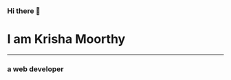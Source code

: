 ### Hi there 👋
# I am Krisha Moorthy
-----
### a web developer

<!--
**KrishnaMoorthy12/KrishnaMoorthy12** is a ✨ _special_ ✨ repository because its `README.md` (this file) appears on your GitHub profile.

Here are some ideas to get you started:

- 🔭 I’m currently working on ...
- 🌱 I’m currently learning ... React JS
- 👯 I’m looking to collaborate on many Open Source Projects
- 🤔 I’m looking for help with ...
- 💬 Ask me about anything!
- 📫 How to reach me: ...
- 😄 Pronouns: He/ Him
- ⚡ Fun fact: ...
-->
